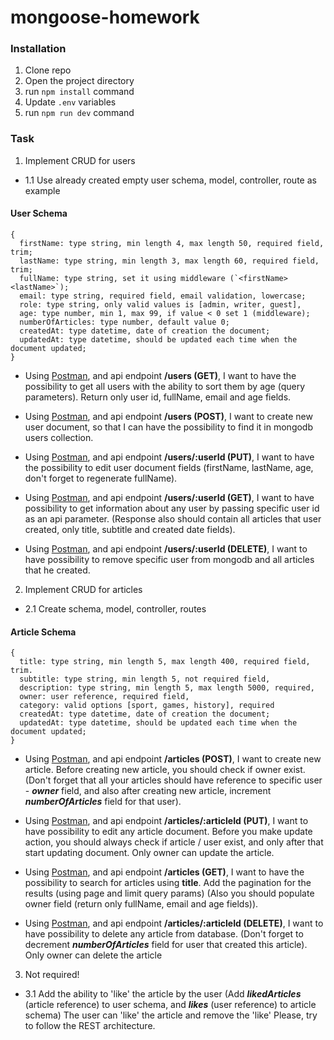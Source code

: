 # mongoose-homework

### Installation

1. Clone repo
2. Open the project directory
3. run `npm install` command
4. Update `.env` variables
5. run `npm run dev` command

### Task

1. Implement CRUD for users

- 1.1 Use already created empty user schema, model, controller, route as example

#### User Schema

```
{
  firstName: type string, min length 4, max length 50, required field, trim;
  lastName: type string, min length 3, max length 60, required field, trim;
  fullName: type string, set it using middleware (`<firstName> <lastName>`);
  email: type string, required field, email validation, lowercase;
  role: type string, only valid values is [admin, writer, guest],
  age: type number, min 1, max 99, if value < 0 set 1 (middleware);
  numberOfArticles: type number, default value 0;
  createdAt: type datetime, date of creation the document;
  updatedAt: type datetime, should be updated each time when the document updated;
}
```

- Using [Postman](https://www.getpostman.com/), and api endpoint **/users (GET)**, I want to have the possibility
  to get all users with the ability to sort them by age (query parameters). Return only user id, fullName, email and age fields.

- Using [Postman](https://www.getpostman.com/), and api endpoint **/users (POST)**, I want to create new user document,
  so that I can have the possibility to find it in mongodb users collection.

- Using [Postman](https://www.getpostman.com/), and api endpoint **/users/:userId (PUT)**, I want to have the possibility
  to edit user document fields (firstName, lastName, age, don't forget to regenerate fullName).

- Using [Postman](https://www.getpostman.com/), and api endpoint **/users/:userId (GET)**, I want to have possibility
  to get information about any user by passing specific user id as an api parameter.
  (Response also should contain all articles that user created, only title, subtitle and created date fields).

- Using [Postman](https://www.getpostman.com/), and api endpoint **/users/:userId (DELETE)**, I want to have possibility
  to remove specific user from mongodb and all articles that he created.

2. Implement CRUD for articles

- 2.1 Create schema, model, controller, routes

#### Article Schema

```
{
  title: type string, min length 5, max length 400, required field, trim.
  subtitle: type string, min length 5, not required field,
  description: type string, min length 5, max length 5000, required,
  owner: user reference, required field,
  category: valid options [sport, games, history], required
  createdAt: type datetime, date of creation the document;
  updatedAt: type datetime, should be updated each time when the document updated;
}
```

- Using [Postman](https://www.getpostman.com/), and api endpoint **/articles (POST)**, I want to create new article.
  Before creating new article, you should check if owner exist.
  (Don't forget that all your articles should have reference to specific user - **_owner_** field, and also after creating new article, increment **_numberOfArticles_** field for that user).

- Using [Postman](https://www.getpostman.com/), and api endpoint **/articles/:articleId (PUT)**, I want to have possibility
  to edit any article document. Before you make update action, you should always check if article / user exist, and only
  after that start updating document. Only owner can update the article.

- Using [Postman](https://www.getpostman.com/), and api endpoint **/articles (GET)**,
  I want to have the possibility to search for articles using **title**.
  Add the pagination for the results (using page and limit query params)
  (Also you should populate owner field (return only fullName, email and age fields)).

- Using [Postman](https://www.getpostman.com/), and api endpoint **/articles/:articleId (DELETE)**,
  I want to have possibility to delete any article from database. (Don't forget to decrement **_numberOfArticles_** field for user that created this article). Only owner can delete the article

3. Not required!

- 3.1 Add the ability to 'like' the article by the user
  (Add **_likedArticles_** (article reference) to user schema, and **_likes_** (user reference) to article schema)
  The user can 'like' the article and remove the 'like'
  Please, try to follow the REST architecture.
